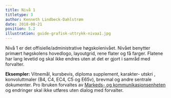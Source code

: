 ```yaml
---
title: Nivå 1
titletype: 3
author: Kenneth Lindbeck-Dahlstrøm
date: 2018-08-21
position: 5.2
illustration: guide-grafisk-uttrykk-nivaa1.jpg
---
```


Nivå 1 er det offisielle/administrative høgskolenivået. Nivået benytter primært høgskolens hovedlogo, layoutgrid, rene flater og få farger. Flatene har lang levetid og skal ikke endres uten at det er gjort i samråd med forvalter.

**Eksempler:** Vitnemål, kursbevis, diploma supplement, karakter- utskri , konvoluttmaler (B4, C4, EC4, C5 og E65v), brevmal og andre sentrale dokumenter. Pro lbruken forvaltes av [Markeds- og kommunikasjonsenheten](https://www.hiof.no/om/organisasjon/administrasjonen/fellesadministrasjonen/markeds-og-kommunikasjonsenheten/) og endringer skal ikke utføres uten dialog med forvalter.
